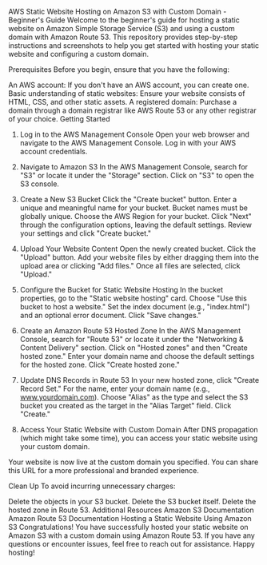AWS Static Website Hosting on Amazon S3 with Custom Domain - Beginner's Guide
Welcome to the beginner's guide for hosting a static website on Amazon Simple Storage Service (S3) and using a custom domain with Amazon Route 53. This repository provides step-by-step instructions and screenshots to help you get started with hosting your static website and configuring a custom domain.

Prerequisites
Before you begin, ensure that you have the following:

An AWS account: If you don't have an AWS account, you can create one.
Basic understanding of static websites: Ensure your website consists of HTML, CSS, and other static assets.
A registered domain: Purchase a domain through a domain registrar like AWS Route 53 or any other registrar of your choice.
Getting Started
1. Log in to the AWS Management Console
Open your web browser and navigate to the AWS Management Console. Log in with your AWS account credentials.

2. Navigate to Amazon S3
In the AWS Management Console, search for "S3" or locate it under the "Storage" section. Click on "S3" to open the S3 console.

3. Create a New S3 Bucket
Click the "Create bucket" button.
Enter a unique and meaningful name for your bucket. Bucket names must be globally unique.
Choose the AWS Region for your bucket.
Click "Next" through the configuration options, leaving the default settings.
Review your settings and click "Create bucket."
4. Upload Your Website Content
Open the newly created bucket.
Click the "Upload" button.
Add your website files by either dragging them into the upload area or clicking "Add files."
Once all files are selected, click "Upload."
5. Configure the Bucket for Static Website Hosting
In the bucket properties, go to the "Static website hosting" card.
Choose "Use this bucket to host a website."
Set the index document (e.g., "index.html") and an optional error document.
Click "Save changes."
6. Create an Amazon Route 53 Hosted Zone
In the AWS Management Console, search for "Route 53" or locate it under the "Networking & Content Delivery" section.
Click on "Hosted zones" and then "Create hosted zone."
Enter your domain name and choose the default settings for the hosted zone.
Click "Create hosted zone."
7. Update DNS Records in Route 53
In your new hosted zone, click "Create Record Set."
For the name, enter your domain name (e.g., www.yourdomain.com).
Choose "Alias" as the type and select the S3 bucket you created as the target in the "Alias Target" field.
Click "Create."
8. Access Your Static Website with Custom Domain
After DNS propagation (which might take some time), you can access your static website using your custom domain.

Your website is now live at the custom domain you specified. You can share this URL for a more professional and branded experience.

Clean Up
To avoid incurring unnecessary charges:

Delete the objects in your S3 bucket.
Delete the S3 bucket itself.
Delete the hosted zone in Route 53.
Additional Resources
Amazon S3 Documentation
Amazon Route 53 Documentation
Hosting a Static Website Using Amazon S3
Congratulations! You have successfully hosted your static website on Amazon S3 with a custom domain using Amazon Route 53. If you have any questions or encounter issues, feel free to reach out for assistance. Happy hosting!